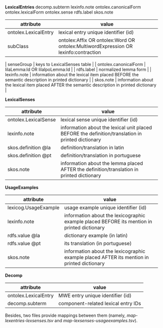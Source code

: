 
**LexicalEntries**
decomp.subterm	lexinfo.note	ontolex.canonicalForm	ontolex.lexicalForm	ontolex.sense	rdfs.label	skos.note

| attribute | value |
|--|--|
| ontolex.LexicalEntry | lexical entry unique identifier (id) |
| subClass | ontolex:Affix OR ontolex:Word OR ontolex:MultiwordExpression OR lexinfo:contraction |

| senseGroup | keys to LexicalSenses table |
| ontolex.canonicalForm | lilaLemma:Id OR lilaIpoLemma:Id |
| rdfs.label | normalized lemma form |
| lexinfo.note | information about the lexical item placed BEFORE the semantic description in printed dictionary |
| skos.note | information about the lexical item placed AFTER the semantic description in printed dictionary |

**LexicalSenses**

| attribute | value |
|--|--|
| ontolex.LexicalSense | lexical sense unique identifier (id) |
| lexinfo.note | information about the lexical unit placed BEFORE the definition/translation in printed dictionary |
| skos.definition @la | definition/translation in latin |
| skos.definition @pt | definition/translation in portuguese |
| skos.note | information about the lemma placed AFTER the definition/translation in printed dictionary |

**UsageExamples**

| attribute | value |
|--|--|
| lexicog.UsageExample | usage example unique identifier (id) |
| lexinfo.note | information about the lexicographic example placed BEFORE its mention in printed dictionary |
| rdfs.value @la | dictionary example (in latin) |
| rdfs.value @pt | its translation  (in portuguese) |
| skos.note | information about the lexicographic example placed AFTER its mention in printed dictionary |

**Decomp**

| attribute | value |
|--|--|
| ontolex.LexicalEntry | MWE entry unique identifier (id) |
| decomp.subterm | component-related lexical entry IDs |

Besides, two files provide mappings between them (namely, _map-lexentries-lexsenses.tsv_ and _map-lexsenses-usageexamples.tsv_).

